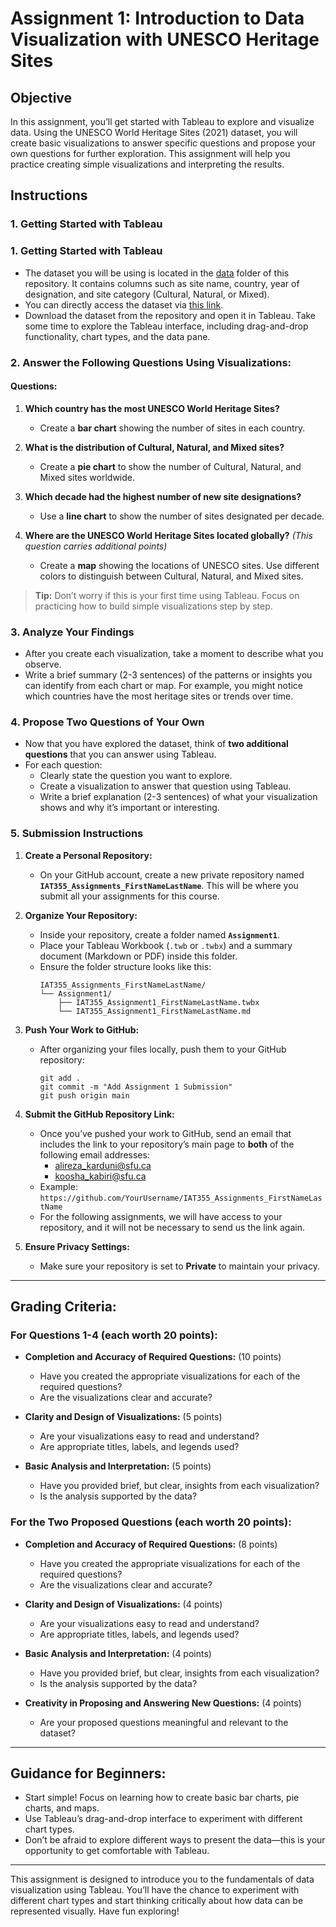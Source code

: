 # Assignment 1: Introduction to Data Visualization with UNESCO Heritage Sites

## Objective
In this assignment, you’ll get started with Tableau to explore and visualize data. Using the UNESCO World Heritage Sites (2021) dataset, you will create basic visualizations to answer specific questions and propose your own questions for further exploration. This assignment will help you practice creating simple visualizations and interpreting the results.

## Instructions

### 1. Getting Started with Tableau
### 1. Getting Started with Tableau
- The dataset you will be using is located in the [data](https://github.com/SIAT-IAT-355/A1-Tableau-Intro/tree/main/data) folder of this repository. It contains columns such as site name, country, year of designation, and site category (Cultural, Natural, or Mixed).
- You can directly access the dataset via [this link](https://github.com/SIAT-IAT-355/A1-Tableau-Intro/blob/main/data/UNESCO_Sites_Data.csv).
- Download the dataset from the repository and open it in Tableau. Take some time to explore the Tableau interface, including drag-and-drop functionality, chart types, and the data pane.

### 2. Answer the Following Questions Using Visualizations:

#### Questions:
1. **Which country has the most UNESCO World Heritage Sites?**
   - Create a **bar chart** showing the number of sites in each country.
   
2. **What is the distribution of Cultural, Natural, and Mixed sites?**
   - Create a **pie chart** to show the number of Cultural, Natural, and Mixed sites worldwide.
   
3. **Which decade had the highest number of new site designations?**
   - Use a **line chart** to show the number of sites designated per decade.
   
4. **Where are the UNESCO World Heritage Sites located globally?** _(This question carries additional points)_
   - Create a **map** showing the locations of UNESCO sites. Use different colors to distinguish between Cultural, Natural, and Mixed sites.


> **Tip:** Don’t worry if this is your first time using Tableau. Focus on practicing how to build simple visualizations step by step.

### 3. Analyze Your Findings
- After you create each visualization, take a moment to describe what you observe. 
- Write a brief summary (2-3 sentences) of the patterns or insights you can identify from each chart or map. For example, you might notice which countries have the most heritage sites or trends over time.

### 4. Propose Two Questions of Your Own
- Now that you have explored the dataset, think of **two additional questions** that you can answer using Tableau.
- For each question:
  - Clearly state the question you want to explore.
  - Create a visualization to answer that question using Tableau.
  - Write a brief explanation (2-3 sentences) of what your visualization shows and why it’s important or interesting.

### 5. Submission Instructions

1. **Create a Personal Repository:**
   - On your GitHub account, create a new private repository named **`IAT355_Assignments_FirstNameLastName`**. This will be where you submit all your assignments for this course.

2. **Organize Your Repository:**
   - Inside your repository, create a folder named **`Assignment1`**.
   - Place your Tableau Workbook (`.twb` or `.twbx`) and a summary document (Markdown or PDF) inside this folder.
   - Ensure the folder structure looks like this:
     ```
     IAT355_Assignments_FirstNameLastName/
     └── Assignment1/
         ├── IAT355_Assignment1_FirstNameLastName.twbx
         └── IAT355_Assignment1_FirstNameLastName.md
     ```

3. **Push Your Work to GitHub:**
   - After organizing your files locally, push them to your GitHub repository:
     ```
     git add .
     git commit -m "Add Assignment 1 Submission"
     git push origin main
     ```

4. **Submit the GitHub Repository Link:**
   - Once you’ve pushed your work to GitHub, send an email that includes the link to your repository’s main page to **both** of the following email addresses:
     - alireza_karduni@sfu.ca
     - koosha_kabiri@sfu.ca
   - Example: `https://github.com/YourUsername/IAT355_Assignments_FirstNameLastName`
   - For the following assignments, we will have access to your repository, and it will not be necessary to send us the link again.

5. **Ensure Privacy Settings:**
   - Make sure your repository is set to **Private** to maintain your privacy.

---
## Grading Criteria:

### For Questions 1-4 (each worth 20 points):

- **Completion and Accuracy of Required Questions:** (10 points)
  - Have you created the appropriate visualizations for each of the required questions?
  - Are the visualizations clear and accurate?

- **Clarity and Design of Visualizations:** (5 points)
  - Are your visualizations easy to read and understand?
  - Are appropriate titles, labels, and legends used?

- **Basic Analysis and Interpretation:** (5 points)
  - Have you provided brief, but clear, insights from each visualization?
  - Is the analysis supported by the data?

### For the Two Proposed Questions (each worth 20 points):

- **Completion and Accuracy of Required Questions:** (8 points)
  - Have you created the appropriate visualizations for each of the required questions?
  - Are the visualizations clear and accurate?

- **Clarity and Design of Visualizations:** (4 points)
  - Are your visualizations easy to read and understand?
  - Are appropriate titles, labels, and legends used?

- **Basic Analysis and Interpretation:** (4 points)
  - Have you provided brief, but clear, insights from each visualization?
  - Is the analysis supported by the data?

- **Creativity in Proposing and Answering New Questions:** (4 points)
  - Are your proposed questions meaningful and relevant to the dataset?

---

## Guidance for Beginners:
- Start simple! Focus on learning how to create basic bar charts, pie charts, and maps.
- Use Tableau’s drag-and-drop interface to experiment with different chart types.
- Don’t be afraid to explore different ways to present the data—this is your opportunity to get comfortable with Tableau.

---

This assignment is designed to introduce you to the fundamentals of data visualization using Tableau. You’ll have the chance to experiment with different chart types and start thinking critically about how data can be represented visually. Have fun exploring!
